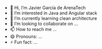 - 👋 Hi, I’m Javier García de ArenaTech
- 👀 I’m interested in Java and Angular stack
- 🌱 I’m currently learning clean architecture
- 💞️ I’m looking to collaborate on ...
- 📫 How to reach me ...
- 😄 Pronouns: ...
- ⚡ Fun fact: ...

<!---
jgaarena/jgaarena is a ✨ special ✨ repository because its `README.md` (this file) appears on your GitHub profile.
You can click the Preview link to take a look at your changes.
--->
